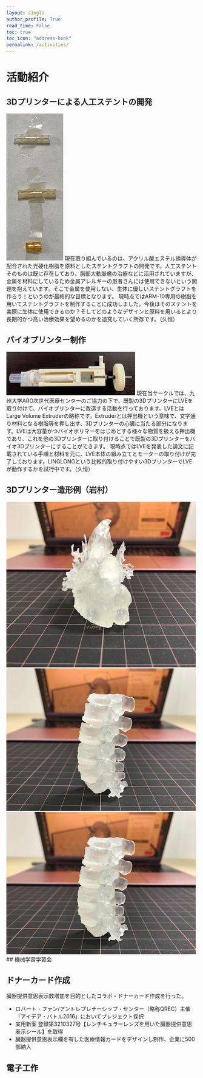 ```yaml
---
layout: single
author_profile: True
read_time: False
toc: true
toc_icon: "address-book"
permalink: /activities/
---
```

# 活動紹介
## 3Dプリンターによる人工ステントの開発
<img src="/assets/images/activities/stent.jpeg" alt="＜写真: Roland ARM-10で作成したステントグラフトa＞" title="＜写真: Roland ARM-10で作成したステントグラフト＞"/>
現在取り組んでいるのは、アクリル酸エステル誘導体が配合された光硬化樹脂を原料としたステントグラフトの開発です。人工ステントそのものは既に存在しており、胸部大動脈瘤の治療などに活用されていますが、金属を材料にしているため金属アレルギーの患者さんには使用できないという問題を抱えています。そこで金属を使用しない、生体に優しいステントグラフトを作ろう！というのが最終的な目標となります。
現時点ではARM-10専用の樹脂を用いてステントグラフトを制作することに成功しました。今後はそのステントを実際に生体に使用できるのか？そしてどのようなデザインと原料を用いるとより長期的かつ高い治療効果を望めるのかを追究していく所存です。（久恒）

## バイオプリンター制作
<img src="/assets/images/activities/extruder.jpeg" alt="..." title="＜写真: Connex500で作成したバイオプリンター用押出機＞"/>
現在当サークルでは、九州大学ARO次世代医療センターのご協力の下で、既製の3DプリンターにLVEを取り付けて、バイオプリンターに改造する活動を行っております。LVEとはLarge Volume Extruderの略称です。Extruderとは押出機という意味で、文字通り材料となる樹脂等を押し出す、3Dプリンターの心臓に当たる部分になります。LVEは大容量かつバイオポリマーをはじめとする様々な物質を扱える押出機であり、これを他の3Dプリンターに取り付けることで既製の3Dプリンターをバイオ3Dプリンターにすることができます。
現時点ではLVEを発表した論文に記載されている手順と材料を元に、LVE本体の組み立てとモーターの取り付けが完了しております。LINGLONGという比較的取り付けやすい3DプリンターでLVEが動作するかを試行中です。（久恒）

## 3Dプリンター造形例（岩村）
<img src="/assets/images/activities/heart2.jpeg" alt="..." title="＜写真: Roland ARM-10で造形した心臓モデル＞"/>

<img src="/assets/images/activities/cervical.jpeg" alt="..." title="＜写真: Roland ARM-10で造形した頚椎モデル＞"/>

<img src="/assets/images/activities/cervical.jpeg" alt="..." title="＜写真: Roland ARM-10で造形した頚椎モデル＞"/>
## 機械学習学習会

## ドナーカード作成
臓器提供意思表示数増加を目的としたコラボ・ドナーカード作成を行った。

* ロバート・ファン/アントレプレナーシップ・センター（略称QREC）主催「アイデア・バトル2016」においてプレジェクト採択
* 実用新案 登録第3210327号【レンチキュラーレンズを用いた臓器提供意思表示シール】を取得
* 臓器提供意思表示欄を有した医療情報カードをデザインし制作、企業に500部納入

## 電子工作
